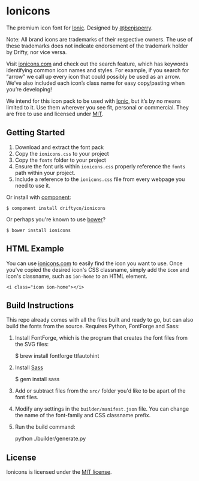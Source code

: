 # Ionicons

The premium icon font for [Ionic](http://ionicframework.com/). Designed by
[@benjsperry](https://twitter.com/benjsperry).

Note: All brand icons are trademarks of their respective owners. The use of
these trademarks does not indicate endorsement of the trademark holder by
Drifty, nor vice versa.

Visit [ionicons.com](http://ionicons.com) and check out the search feature,
which has keywords identifying common icon names and styles. For example, if you
search for “arrow” we call up every icon that could possibly be used as an
arrow. We’ve also included each icon’s class name for easy copy/pasting when
you’re developing!

We intend for this icon pack to be used with
[Ionic](http://ionicframework.com/), but it’s by no means limited to it. Use
them wherever you see fit, personal or commercial. They are free to use and
licensed under [MIT](http://opensource.org/licenses/MIT).

## Getting Started

1.  Download and extract the font pack
2.  Copy the `ionicons.css` to your project
3.  Copy the `fonts` folder to your project
4.  Ensure the font urls within `ionicons.css` properly reference the `fonts`
    path within your project.
5.  Include a reference to the `ionicons.css` file from every webpage you need
    to use it.

Or install with [component](https://github.com/component/component):

    $ component install driftyco/ionicons

Or perhaps you're known to use [bower](http://bower.io/)?

    $ bower install ionicons

## HTML Example

You can use [ionicons.com](http://ionicons.com) to easily find the icon you want
to use. Once you've copied the desired icon's CSS classname, simply add the
`icon` and icon's classname, such as `ion-home` to an HTML element.

    <i class="icon ion-home"></i>

## Build Instructions

This repo already comes with all the files built and ready to go, but can also
build the fonts from the source. Requires Python, FontForge and Sass:

1. Install FontForge, which is the program that creates the font files from the
   SVG files:

   $ brew install fontforge ttfautohint

2. Install [Sass](http://sass-lang.com/)

   $ gem install sass

3. Add or subtract files from the `src/` folder you'd like to be apart of the
   font files.

4. Modify any settings in the `builder/manifest.json` file. You can change the
   name of the font-family and CSS classname prefix.

5. Run the build command:

   python ./builder/generate.py

## License

Ionicons is licensed under the
[MIT license](http://opensource.org/licenses/MIT).
